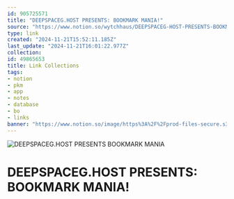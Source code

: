 ```yaml
---
id: 905725571
title: "DEEPSPACEG.HOST PRESENTS: BOOKMARK MANIA!"
source: "https://www.notion.so/wytchhaus/DEEPSPACEG-HOST-PRESENTS-BOOKMARK-MANIA-e450b915753a4014b7ceee42a8b69d66"
type: link
created: "2024-11-21T15:52:11.185Z"
last_update: "2024-11-21T16:01:22.977Z"
collection:
id: 49865653
title: Link Collections
tags:
- notion
- pkm
- app
- notes
- database
- bo
- links
banner: "https://www.notion.so/image/https%3A%2F%2Fprod-files-secure.s3.us-west-2.amazonaws.com%2F087f1a19-02c9-4450-a0af-5a816037402b%2F60e23bb1-d405-467d-9580-a4b2701b35fa%2FDSG_-_METALLIC_CHROME_TEXT_EFFECT.png?table=block&id=e450b915-753a-4014-b7ce-ee42a8b69d66&spaceId=087f1a19-02c9-4450-a0af-5a816037402b&width=2000&userId=d1c8b0e7-982a-4145-bd8a-33c2ed55fc55&cache=v2"
---
```


![DEEPSPACEG.HOST PRESENTS BOOKMARK MANIA](https://www.notion.so/image/https%3A%2F%2Fprod-files-secure.s3.us-west-2.amazonaws.com%2F087f1a19-02c9-4450-a0af-5a816037402b%2F60e23bb1-d405-467d-9580-a4b2701b35fa%2FDSG_-_METALLIC_CHROME_TEXT_EFFECT.png?table=block&id=e450b915-753a-4014-b7ce-ee42a8b69d66&spaceId=087f1a19-02c9-4450-a0af-5a816037402b&width=2000&userId=d1c8b0e7-982a-4145-bd8a-33c2ed55fc55&cache=v2)

# DEEPSPACEG.HOST PRESENTS: BOOKMARK MANIA!

